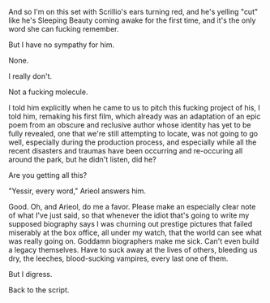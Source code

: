 And so I'm on this set with Scrillio's ears turning red, and he's yelling "cut" like he's Sleeping Beauty coming awake for the first time, and it's the only word she can fucking remember.

But I have no sympathy for him.

None.

I really don't.

Not a fucking molecule.

I told him explicitly when he came to us to pitch this fucking project of his, I told him, remaking his first film, which already was an adaptation of an epic poem from an obscure and reclusive author whose identity has yet to be fully revealed, one that we're still attempting to locate, was not going to go well, especially during the production process, and especially while all the recent disasters and traumas have been occurring and re-occuring all around the park, but he didn't listen, did he?

Are you getting all this?

"Yessir, every word," Arieol answers him.

Good. Oh, and Arieol, do me a favor. Please make an especially clear note of what I've just said, so that whenever the idiot that's going to write my supposed biography says I was churning out prestige pictures that failed miserably at the box office, all under my watch, that the world can see what was really going on. Goddamn biographers make me sick. Can't even build a legacy themselves. Have to suck away at the lives of others, bleeding us dry, the leeches, blood-sucking vampires, every last one of them.

But I digress.

Back to the script.